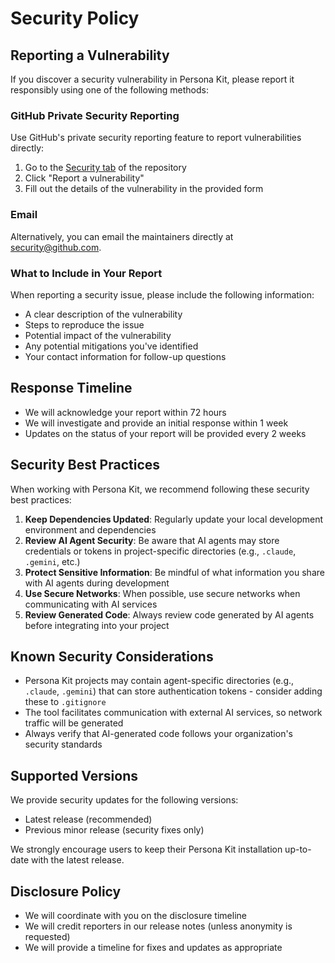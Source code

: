 # Security Policy

## Reporting a Vulnerability

If you discover a security vulnerability in Persona Kit, please report it responsibly using one of the following methods:

### GitHub Private Security Reporting
Use GitHub's private security reporting feature to report vulnerabilities directly:
1. Go to the [Security tab](https://github.com/github/persona-kit/security) of the repository
2. Click "Report a vulnerability"
3. Fill out the details of the vulnerability in the provided form

### Email
Alternatively, you can email the maintainers directly at [security@github.com](mailto:security@github.com).

### What to Include in Your Report
When reporting a security issue, please include the following information:
- A clear description of the vulnerability
- Steps to reproduce the issue
- Potential impact of the vulnerability
- Any potential mitigations you've identified
- Your contact information for follow-up questions

## Response Timeline
- We will acknowledge your report within 72 hours
- We will investigate and provide an initial response within 1 week
- Updates on the status of your report will be provided every 2 weeks

## Security Best Practices
When working with Persona Kit, we recommend following these security best practices:

1. **Keep Dependencies Updated**: Regularly update your local development environment and dependencies
2. **Review AI Agent Security**: Be aware that AI agents may store credentials or tokens in project-specific directories (e.g., `.claude`, `.gemini`, etc.)
3. **Protect Sensitive Information**: Be mindful of what information you share with AI agents during development
4. **Use Secure Networks**: When possible, use secure networks when communicating with AI services
5. **Review Generated Code**: Always review code generated by AI agents before integrating into your project

## Known Security Considerations
- Persona Kit projects may contain agent-specific directories (e.g., `.claude`, `.gemini`) that can store authentication tokens - consider adding these to `.gitignore`
- The tool facilitates communication with external AI services, so network traffic will be generated
- Always verify that AI-generated code follows your organization's security standards

## Supported Versions
We provide security updates for the following versions:
- Latest release (recommended)
- Previous minor release (security fixes only)

We strongly encourage users to keep their Persona Kit installation up-to-date with the latest release.

## Disclosure Policy
- We will coordinate with you on the disclosure timeline
- We will credit reporters in our release notes (unless anonymity is requested)
- We will provide a timeline for fixes and updates as appropriate